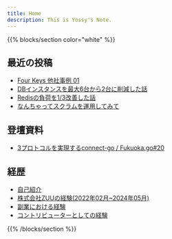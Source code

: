```yaml
---
title: Home
description: This is Yossy's Note.
---
```


{{% blocks/section color="white" %}}

## 最近の投稿

- [Four Keys 他社事例 01](/blog/four-keys-case-study-01)
- [DBインスタンスを最大6台から2台に削減した話](/blog/db-instance-reduction)
- [Redisの負荷を1/3改善した話](/blog/redis-load-reduction)
- [なんちゃってスクラムを運用してみて](/blog/wannabe-scrum)

## 登壇資料

- [3プロトコルを実現するconnect-go / Fukuoka.go#20](https://speakerdeck.com/yoshihiro_shu/fukuoka-dot-go)

## 経歴

- [自己紹介](/profile/introduction)
- [株式会社ZUUの経験(2022年02月~2024年05月)](/profile/zuu-career)
- [副業における経験](/profile/side-job)
- [コントリビューターとしての経験](/profile/contributer)

{{% /blocks/section %}}
